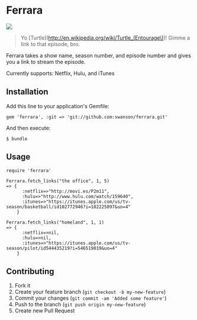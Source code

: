 # Ferrara

![](http://i.imgur.com/CNxNz.png)
> Yo [Turtle](http://en.wikipedia.org/wiki/Turtle_(Entourage\))! Gimme a link to that episode, bro.

Ferrara takes a show name, season number, and episode number and gives you a link to stream the episode.

Currently supports: Netflix, Hulu, and iTunes

## Installation

Add this line to your application's Gemfile:

    gem 'ferrara', :git => 'git://github.com:swanson/ferrara.git'

And then execute:

    $ bundle

## Usage

    require 'ferrara'

    Ferrara.fetch_links("the office", 1, 5)
    => {
          :netflix=>"http://movi.es/P2m11", 
          :hulu=>"http://www.hulu.com/watch/159640", 
          :itunes=>"https://itunes.apple.com/us/tv-season/basketball/id102772946?i=102225097&uo=4"
        }
    
    Ferrara.fetch_links("homeland", 1, 1)
    => {
          :netflix=>nil, 
          :hulu=>nil, 
          :itunes=>"https://itunes.apple.com/us/tv-season/pilot/id544435219?i=546519019&uo=4"
        }

## Contributing

1. Fork it
2. Create your feature branch (`git checkout -b my-new-feature`)
3. Commit your changes (`git commit -am 'Added some feature'`)
4. Push to the branch (`git push origin my-new-feature`)
5. Create new Pull Request

